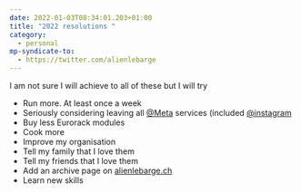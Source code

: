 ```yaml
---
date: 2022-01-03T08:34:01.203+01:00
title: "2022 resolutions "
category:
  - personal
mp-syndicate-to:
  - https://twitter.com/alienlebarge
---
```

I am not sure I will achieve to all of these but I will try

- Run more. At least once a week
- Seriously considering leaving all [@Meta](https://www.twitter.com/Meta) services (included [@instagram](https://www.twitter.com/instagram)
- Buy less Eurorack modules
- Cook more
- Improve my organisation
- Tell my family that I love them
- Tell my friends that I love them
- Add an archive page on [alienlebarge.ch](https://alienlebarge.ch)
- Learn new skills 
